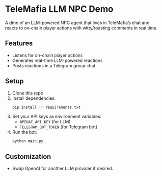 # TeleMafia LLM NPC Demo

A  dmo of an LLM-powered NPC agent that lives in TeleMafia’s chat and reacts to on-chain player actions with witty/roasting comments in real time.

## Features
- Listens for on-chain player actions
- Generates real-time LLM-powered reactions
- Posts reactions in a Telegram group chat

## Setup
1. Clone this repo
2. Install dependencies:
    ```bash
    pip install -r requirements.txt
    ```
3. Set your API keys as environment variables:
    - `OPENAI_API_KEY` (for LLM)
    - `TELEGRAM_BOT_TOKEN` (for Telegram bot)
4. Run the bot:
    ```bash
    python main.py
    ```

## Customization
- Swap OpenAI for another LLM provider if desired.

